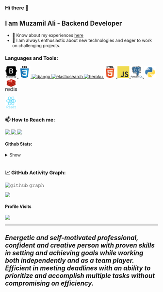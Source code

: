 ### Hi there 👋
## I am Muzamil Ali - Backend Developer
<!--
- 🔭 I’m currently working on [Inventory management system](https://github.com/Muzmmil207/inventory-management-system) -->
- 📄 Know about my experiences [here](https://drive.google.com/file/d/1uUm2wdXvghGPj7Afk8V6pVshfFdI0BlY/view?usp=drivesdk)
- 🌱 I am always enthusiastic about new technologies and
eager to work on challenging projects.
<p align="left">
</p>

<h3 align="left">Languages and Tools:</h3>
<p align="left"> <a href="https://getbootstrap.com" target="_blank" rel="noreferrer"> <img src="https://raw.githubusercontent.com/devicons/devicon/master/icons/bootstrap/bootstrap-plain-wordmark.svg" alt="bootstrap" width="40" height="40"/> </a> <a href="https://www.w3schools.com/css/" target="_blank" rel="noreferrer"> <img src="https://raw.githubusercontent.com/devicons/devicon/master/icons/css3/css3-original-wordmark.svg" alt="css3" width="40" height="40"/> </a> <a href="https://www.djangoproject.com/" target="_blank" rel="noreferrer"> <img src="https://cdn.worldvectorlogo.com/logos/django.svg" alt="django" width="40" height="40"/> </a> <a href="https://www.elastic.co" target="_blank" rel="noreferrer"> <img src="https://www.vectorlogo.zone/logos/elastic/elastic-icon.svg" alt="elasticsearch" width="40" height="40"/> </a> <a href="https://heroku.com" target="_blank" rel="noreferrer"> <img src="https://www.vectorlogo.zone/logos/heroku/heroku-icon.svg" alt="heroku" width="40" height="40"/> </a> <a href="https://www.w3.org/html/" target="_blank" rel="noreferrer"> <img src="https://raw.githubusercontent.com/devicons/devicon/master/icons/html5/html5-original-wordmark.svg" alt="html5" width="40" height="40"/> </a> <a href="https://developer.mozilla.org/en-US/docs/Web/JavaScript" target="_blank" rel="noreferrer"> <img src="https://raw.githubusercontent.com/devicons/devicon/master/icons/javascript/javascript-original.svg" alt="javascript" width="40" height="40"/> </a> <a href="https://www.postgresql.org" target="_blank" rel="noreferrer"> <img src="https://raw.githubusercontent.com/devicons/devicon/master/icons/postgresql/postgresql-original-wordmark.svg" alt="postgresql" width="40" height="40"/> </a> <a href="https://www.python.org" target="_blank" rel="noreferrer"> <img src="https://raw.githubusercontent.com/devicons/devicon/master/icons/python/python-original.svg" alt="python" width="40" height="40"/> </a> <a href="https://redis.io" target="_blank" rel="noreferrer"> <img src="https://raw.githubusercontent.com/devicons/devicon/master/icons/redis/redis-original-wordmark.svg" alt="redis" width="40" height="40"/> </a> </p>
<p align="left"> <a href="https://reactjs.org/" target="_blank" rel="noreferrer"> <img src="https://raw.githubusercontent.com/devicons/devicon/master/icons/react/react-original-wordmark.svg" alt="react" width="40" height="40"/> </a> </p>


### 📫 How to Reach me:
<a class="header-badge" target="_blank" href="https://www.linkedin.com/in/muzamil-ali-63230a206">
  <img src="https://img.shields.io/badge/style--5eba00.svg?label=LinkedIn&logo=linkedin&style=social">
</a>

<a class="header-badge" target="_blank" href="https://www.facebook.com/profile.php?id=100086063400724">
  <img src="https://img.shields.io/badge/style--5eba00.svg?label=Facebook&logo=Facebook&style=social">
</a>

<a class="header-badge" target="_blank" href="mailto:mly88207@gmail.com">
  <img src="https://img.shields.io/badge/style--5eba00.svg?label=Gmail&logo=Gmail&style=social">
</a>


#### Github Stats:
<details >
<summary>
  <g-emoji class="g-emoji" alias="chart_with_upwards_trend" fallback-src="https://github.githubassets.com/images/icons/emoji/unicode/1f4c8.png">Show</g-emoji>
</summary>
<br/>

<p align="center">
    <img  src="https://github-readme-stats.vercel.app/api?username=Muzmmil207&show_icons=true&hide_border=true&title_color=94b4a4&amp&icon_color=FFFFFF&amp&text_color=FFFFFF&amp&bg_color=000000&count_private=true&include_all_commits=true"/>
    <img height="195px" src="https://github-readme-stats.vercel.app/api/top-langs/?username=Muzmmil207&text_color=FFFFFF&bg_color=000000&title_color=94b4a4&langs_count=15&layout=compact&hide_border=true" />
</p>
</details>
<br/>

<!--   GitHub stats graph -->
### 📈 GitHub Activity Graph:
![𝚐𝚒𝚝𝚑𝚞𝚋 𝚐𝚛𝚊𝚙𝚑](https://github-readme-activity-graph.cyclic.app/graph?username=Muzmmil207&theme=react-dark&hide_border=true&area=true)

<img src="https://github-readme-streak-stats.herokuapp.com/?user=Muzmmil207"></img>

#### Profile Visits

  <p align="left">
    <img width="230px" src="https://profile-counter.glitch.me/Muzmmil207/count.svg" />
  </p>


---
  *Energetic and self-motivated professional, confident and creative person with proven skills in setting and achieving goals while working both independently and as a team player. Efficient in meeting deadlines with an ability to prioritize and accomplish multiple tasks without compromising on efficiency.*
---

  
